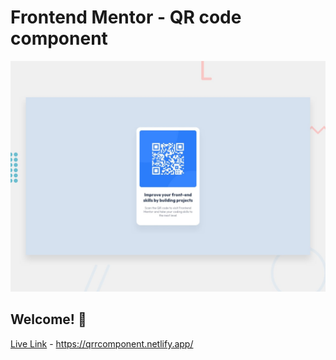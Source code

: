 # Frontend Mentor - QR code component

![Design preview for the QR code component coding challenge](./preview.jpg)

## Welcome! 👋

[Live Link](https://qrrcomponent.netlify.app/) - https://qrrcomponent.netlify.app/

